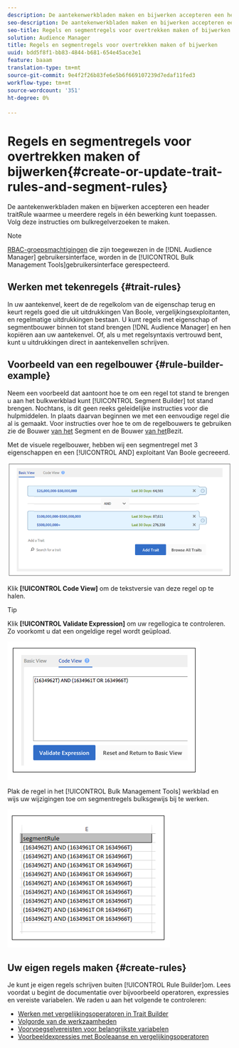 ```yaml
---
description: De aantekenwerkbladen maken en bijwerken accepteren een header traitRule waarmee u meerdere regels in één bewerking kunt toepassen. Volg deze instructies om bulkregelverzoeken te maken.
seo-description: De aantekenwerkbladen maken en bijwerken accepteren een header traitRule waarmee u meerdere regels in één bewerking kunt toepassen. Volg deze instructies om bulkregelverzoeken te maken.
seo-title: Regels en segmentregels voor overtrekken maken of bijwerken
solution: Audience Manager
title: Regels en segmentregels voor overtrekken maken of bijwerken
uuid: bdd5f8f1-bb83-4844-b681-654e45ace3e1
feature: baaam
translation-type: tm+mt
source-git-commit: 9e4f2f26b83fe6e5b6f669107239d7edaf11fed3
workflow-type: tm+mt
source-wordcount: '351'
ht-degree: 0%

---
```



# Regels en segmentregels voor overtrekken maken of bijwerken{#create-or-update-trait-rules-and-segment-rules}

De aantekenwerkbladen maken en bijwerken accepteren een header traitRule waarmee u meerdere regels in één bewerking kunt toepassen. Volg deze instructies om bulkregelverzoeken te maken.

<!-- 

<p>c_bulk_rules.xml </p>

 -->

>[!NOTE]
>
>[RBAC-groepsmachtigingen](../../features/administration/administration-overview.md) die zijn toegewezen in de [!DNL Audience Manager] gebruikersinterface, worden in de [!UICONTROL Bulk Management Tools]gebruikersinterface gerespecteerd.

## Werken met tekenregels {#trait-rules}

In uw aantekenvel, keert de de regelkolom van de eigenschap terug en keurt regels goed die uit uitdrukkingen Van Boole, vergelijkingsexploitanten, en regelmatige uitdrukkingen bestaan. U kunt regels met eigenschap of segmentbouwer binnen tot stand brengen [!DNL Audience Manager] en hen kopiëren aan uw aantekenvel. Of, als u met regelsyntaxis vertrouwd bent, kunt u uitdrukkingen direct in aantekenvellen schrijven.

## Voorbeeld van een regelbouwer {#rule-builder-example}

Neem een voorbeeld dat aantoont hoe te om een regel tot stand te brengen u aan het bulkwerkblad kunt [!UICONTROL Segment Builder] tot stand brengen. Nochtans, is dit geen reeks geleidelijke instructies voor die hulpmiddelen. In plaats daarvan beginnen we met een eenvoudige regel die al is gemaakt. Voor instructies over hoe te om de regelbouwers te gebruiken zie de Bouwer [van het](../../features/segments/segment-builder.md) Segment en de Bouwer [van het](../../features/traits/about-trait-builder.md)Bezit.

Met de visuele regelbouwer, hebben wij een segmentregel met 3 eigenschappen en een [!UICONTROL AND] exploitant Van Boole gecreeerd.

![](assets/visualrule.png)

Klik **[!UICONTROL Code View]** om de tekstversie van deze regel op te halen.

>[!TIP]
>
>Klik **[!UICONTROL Validate Expression]** om uw regellogica te controleren. Zo voorkomt u dat een ongeldige regel wordt geüpload.

![](assets/coderule.png)

Plak de regel in het [!UICONTROL Bulk Management Tools] werkblad en wijs uw wijzigingen toe om segmentregels bulksgewijs bij te werken.

![](assets/segmentrule.png)

## Uw eigen regels maken {#create-rules}

Je kunt je eigen regels schrijven buiten [!UICONTROL Rule Builder]om. Lees voordat u begint de documentatie over bijvoorbeeld operatoren, expressies en vereiste variabelen. We raden u aan het volgende te controleren:

* [Werken met vergelijkingsoperatoren in Trait Builder](../../features/traits/trait-comparison-operators.md)
* [Volgorde van de werkzaamheden](../../features/traits/trait-operator-precedence.md)
* [Voorvoegselvereisten voor belangrijkste variabelen](../../features/traits/trait-variable-prefixes.md)
* [Voorbeeldexpressies met Booleaanse en vergelijkingsoperatoren](../../features/traits/trait-expression-samples.md)

